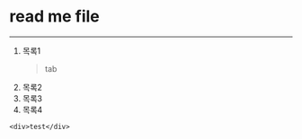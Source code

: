 

# read me file
---------------------------------

1. 목록1
	>tab
1. 목록2
1. 목록3
1. 목록4

```
<div>test</div>
```
